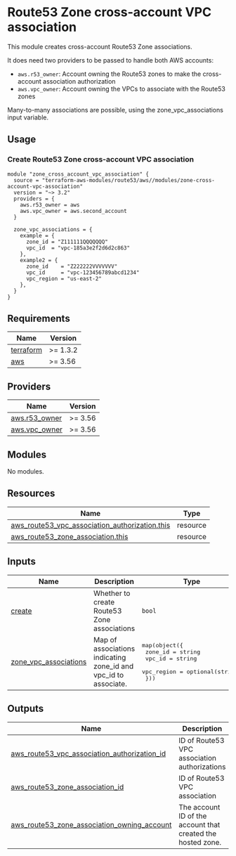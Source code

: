 # Route53 Zone cross-account VPC association

This module creates cross-account Route53 Zone associations.

It does need two providers to be passed to handle both AWS accounts:
- `aws.r53_owner`: Account owning the Route53 zones to make the cross-account association authorization
- `aws.vpc_owner`: Account owning the VPCs to associate with the Route53 zones

Many-to-many associations are possible, using the zone_vpc_associations input variable.

## Usage

### Create Route53 Zone cross-account VPC association

```hcl
module "zone_cross_account_vpc_association" {
  source = "terraform-aws-modules/route53/aws//modules/zone-cross-account-vpc-association"
  version = "~> 3.2"
  providers = {
    aws.r53_owner = aws
    aws.vpc_owner = aws.second_account
  }

  zone_vpc_associations = {
    example = {
      zone_id = "Z111111QQQQQQQ"
      vpc_id  = "vpc-185a3e2f2d6d2c863"
    },
    example2 = {
      zone_id    = "Z222222VVVVVVV"
      vpc_id     = "vpc-123456789abcd1234"
      vpc_region = "us-east-2"
    },
  }
}
```

<!-- BEGINNING OF PRE-COMMIT-TERRAFORM DOCS HOOK -->
## Requirements

| Name | Version |
|------|---------|
| <a name="requirement_terraform"></a> [terraform](#requirement\_terraform) | >= 1.3.2 |
| <a name="requirement_aws"></a> [aws](#requirement\_aws) | >= 3.56 |

## Providers

| Name | Version |
|------|---------|
| <a name="provider_aws.r53_owner"></a> [aws.r53\_owner](#provider\_aws.r53\_owner) | >= 3.56 |
| <a name="provider_aws.vpc_owner"></a> [aws.vpc\_owner](#provider\_aws.vpc\_owner) | >= 3.56 |

## Modules

No modules.

## Resources

| Name | Type |
|------|------|
| [aws_route53_vpc_association_authorization.this](https://registry.terraform.io/providers/hashicorp/aws/latest/docs/resources/route53_vpc_association_authorization) | resource |
| [aws_route53_zone_association.this](https://registry.terraform.io/providers/hashicorp/aws/latest/docs/resources/route53_zone_association) | resource |

## Inputs

| Name | Description | Type | Default | Required |
|------|-------------|------|---------|:--------:|
| <a name="input_create"></a> [create](#input\_create) | Whether to create Route53 Zone associations | `bool` | `true` | no |
| <a name="input_zone_vpc_associations"></a> [zone\_vpc\_associations](#input\_zone\_vpc\_associations) | Map of associations indicating zone\_id and vpc\_id to associate. | <pre>map(object({<br>    zone_id    = string<br>    vpc_id     = string<br>    vpc_region = optional(string)<br>  }))</pre> | `{}` | no |

## Outputs

| Name | Description |
|------|-------------|
| <a name="output_aws_route53_vpc_association_authorization_id"></a> [aws\_route53\_vpc\_association\_authorization\_id](#output\_aws\_route53\_vpc\_association\_authorization\_id) | ID of Route53 VPC association authorizations |
| <a name="output_aws_route53_zone_association_id"></a> [aws\_route53\_zone\_association\_id](#output\_aws\_route53\_zone\_association\_id) | ID of Route53 VPC association |
| <a name="output_aws_route53_zone_association_owning_account"></a> [aws\_route53\_zone\_association\_owning\_account](#output\_aws\_route53\_zone\_association\_owning\_account) | The account ID of the account that created the hosted zone. |
<!-- END OF PRE-COMMIT-TERRAFORM DOCS HOOK -->

